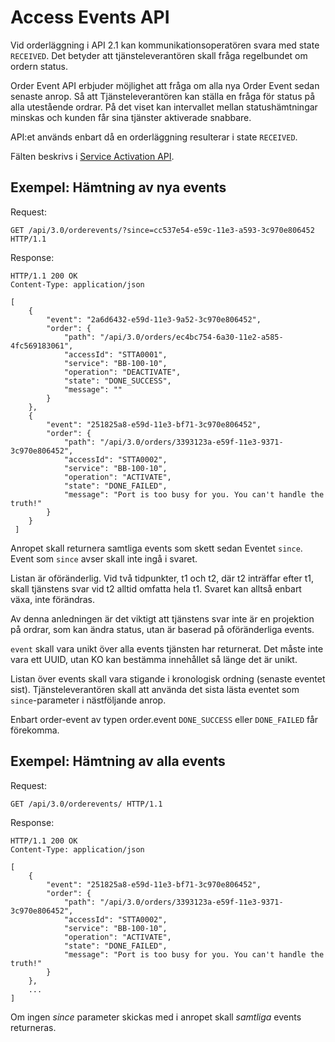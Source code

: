 # Access Events API

Vid orderläggning i API 2.1 kan kommunikationsoperatören svara med state `RECEIVED`. Det betyder att tjänsteleverantören skall fråga regelbundet om ordern status.

Order Event API erbjuder möjlighet att fråga om alla nya Order Event sedan senaste anrop. Så att Tjänsteleverantören kan ställa en fråga för status på alla utestående ordrar. På det viset kan intervallet mellan statushämtningar minskas och kunden får sina tjänster aktiverade snabbare.

API:et används enbart då en orderläggning resulterar i state `RECEIVED`.

Fälten beskrivs i <a href="service_activation.md">Service Activation API</a>.

## Exempel: Hämtning av nya events

Request:
```http
GET /api/3.0/orderevents/?since=cc537e54-e59c-11e3-a593-3c970e806452 HTTP/1.1
```

Response:
```http
HTTP/1.1 200 OK
Content-Type: application/json

[
    {
        "event": "2a6d6432-e59d-11e3-9a52-3c970e806452",
        "order": {
            "path": "/api/3.0/orders/ec4bc754-6a30-11e2-a585-4fc569183061",
            "accessId": "STTA0001",
            "service": "BB-100-10",
            "operation": "DEACTIVATE",
            "state": "DONE_SUCCESS",
            "message": ""
        }
    },
    {
        "event": "251825a8-e59d-11e3-bf71-3c970e806452",
        "order": {
            "path": "/api/3.0/orders/3393123a-e59f-11e3-9371-3c970e806452",
            "accessId": "STTA0002",
            "service": "BB-100-10",
            "operation": "ACTIVATE",
            "state": "DONE_FAILED",
            "message": "Port is too busy for you. You can't handle the truth!"
        }
    }
 ]
```

Anropet skall returnera samtliga events som skett sedan Eventet `since`.
Event som `since` avser skall inte ingå i svaret.

Listan är oföränderlig. Vid två tidpunkter, t1 och t2, där t2 inträffar efter t1, skall tjänstens svar vid t2 alltid omfatta hela t1. Svaret kan alltså enbart växa, inte förändras.

Av denna anledningen är det viktigt att tjänstens svar inte är en projektion på ordrar, som kan ändra status, utan är baserad på oföränderliga events.

`event` skall vara unikt över alla events tjänsten har returnerat.
Det måste inte vara ett UUID, utan KO kan bestämma innehållet så länge det är unikt.

Listan över events skall vara stigande i kronologisk ordning (senaste eventet sist). Tjänsteleverantören skall att använda det sista lästa eventet som `since`-parameter i nästföljande anrop.

Enbart order-event av typen order.event `DONE_SUCCESS` eller `DONE_FAILED` får förekomma.

## Exempel: Hämtning av alla events

Request:
```http
GET /api/3.0/orderevents/ HTTP/1.1
```

Response:
```http
HTTP/1.1 200 OK
Content-Type: application/json

[
    {
        "event": "251825a8-e59d-11e3-bf71-3c970e806452",
        "order": {
            "path": "/api/3.0/orders/3393123a-e59f-11e3-9371-3c970e806452",
            "accessId": "STTA0002",
            "service": "BB-100-10",
            "operation": "ACTIVATE",
            "state": "DONE_FAILED",
            "message": "Port is too busy for you. You can't handle the truth!"
        }
    },
    ...
]
```

Om ingen _since_ parameter skickas med i anropet skall _samtliga_ events returneras.

